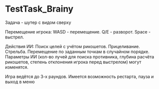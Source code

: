 # TestTask_Brainy

Задача - шутер с видом сверху

Перемещение игрока:
WASD - перемещение.
Q/E - разворот.
Space - выстрел.

Действия ИИ:
Поиск целей с учётом рикошетов.
Прицеливание.
Стрельба.
Перемещение по заданным точкам в случайном порядке.
Параметры ИИ (кол-во лучей для поиска противника, глубина расчёта рикошетов, степень отклонения игрока перед выстрелом) могут изменятся.

Игра ведётся до 3-х раундов.
Имеется возможность рестарта, пауза и выход в меню
